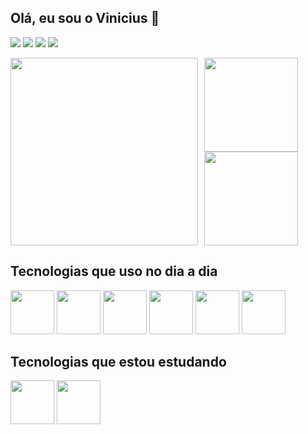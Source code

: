 ## Olá, eu sou o Vinicius 👋

[![](https://img.shields.io/badge/LinkedIn-0077B5?style=for-the-badge&logo=linkedin&logoColor=white)](https://www.linkedin.com/in/vinicius-benfica/)
[![](https://img.shields.io/badge/Instagram-E4405F?style=for-the-badge&logo=instagram&logoColor=white)](https://www.instagram.com/vb_benfica/)
[![](https://img.shields.io/badge/Twitter-1DA1F2?style=for-the-badge&logo=twitter&logoColor=white)](https://twitter.com/VBbenfica)
[![](https://img.shields.io/badge/Facebook-1877F2?style=for-the-badge&logo=facebook&logoColor=white)](https://www.facebook.com/Vinicius.Benfica.Ruy)

<div style="display:flex">
  <img width="300px" src="https://i.pinimg.com/originals/5e/b1/16/5eb11602ed6c805919e0842d1b70cc9a.gif">
  <div style="margin-left: 10px">
    <img height="150em" src="https://github-readme-stats.vercel.app/api?username=viniciusbenfica&show_icons=true&theme=radical&include_all_commits=true&count_private=true"/>
    <img height="150em" src="https://github-readme-stats.vercel.app/api/top-langs/?username=viniciusbenfica&layout=compact&langs_count=7&theme=radical"/>
  </div>
</div>

<div>
  <h2>Tecnologias que uso no dia a dia</h2>
  <img width="70px" height="70px" src="https://iconape.com/wp-content/png_logo_vector/typescript.png"/>
  <img width="70px" height="70px" src="https://cdn.auth0.com/blog/logos/nextjs-logo.png"/>
  <img width="70px" height="70px" src="https://appmasters.io/static/react-47ce6e77f039020ee2e76a10c1e988e9.png"/>

  <img width="70px" height="70px" src="https://d2eip9sf3oo6c2.cloudfront.net/tags/images/000/000/256/square_480/nodejslogo.png"/>
  <img width="70px" height="70px" src="https://upload.wikimedia.org/wikipedia/commons/thumb/9/96/Sass_Logo_Color.svg/1280px-Sass_Logo_Color.svg.png"/>
  <img width="70px" height="70px" src="https://seeklogo.com/images/N/nestjs-logo-09342F76C0-seeklogo.com.png"/>

  <h2>Tecnologias que estou estudando</h2>
  <img width="70px" height="70px" src="https://upload.wikimedia.org/wikipedia/commons/thumb/9/95/Vue.js_Logo_2.svg/1184px-Vue.js_Logo_2.svg.png"/>
  <img width="70px" height="70px" src="https://angular.io/assets/images/logos/angularjs/AngularJS-Shield.svg"/>
</div>
